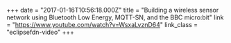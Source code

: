 +++
date = "2017-01-16T10:56:18.000Z"
title = "Building a wireless sensor network using Bluetooth Low Energy, MQTT-SN, and the BBC micro:bit"
link = "https://www.youtube.com/watch?v=WsxaLvznD64"
link_class  = "eclipsefdn-video"
+++
